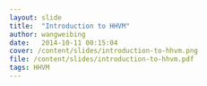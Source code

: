 ```yaml
---
layout: slide
title:  "Introduction to HHVM"
author: wangweibing
date:   2014-10-11 00:15:04
cover: /content/slides/introduction-to-hhvm.png
file: /content/slides/introduction-to-hhvm.pdf
tags: HHVM
---
```


